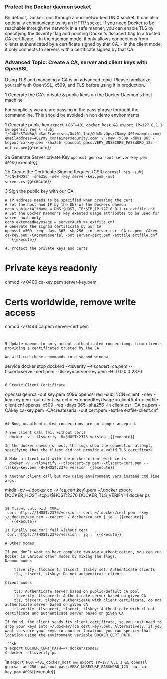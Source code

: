 
### Protect the Docker daemon socket

By default, Docker runs through a non-networked UNIX socket. It can also optionally communicate using an HTTP socket.  If you need Docker to be reachable through the network in a safe manner, you can enable TLS by specifying the tlsverify flag and pointing Docker’s tlscacert flag to a trusted CA certificate.
    - In the daemon mode, it only allows connections from clients authenticated by a certificate signed by that CA.
    - In the client mode, it only connects to servers with a certificate signed by that CA.

### Advanced Topic: Create a CA, server and client keys with OpenSSL
Using TLS and managing a CA is an advanced topic. Please familiarize yourself with OpenSSL, x509, and TLS before using it in production.

1 Generate the CA's private & public keys on the Docker Daemon's host machine

For simplicity we are are passing in the pass phrase throught the commandline. This should be avoided in non demo environments

1 Generate public key
`export HOST=401_docker_host && export IP=127.0.1.1 && openssl req \
-subj "/C=US/ST=NRW/L=SanFrancisco/O=401_Inc/OU=DevOps/CN=my.401example.com/emailAddress=401@my_containersecurity.com" \
-new -x509 -days 365 -keyout ca-key.pem -sha256 -passout pass:VERY_UNSECURE_PASSWORD_123 -out ca.pem`{{execute}}

2a Generate Server private Key
`openssl genrsa -out server-key.pem 4096`{{execute}}

2b Create the Certificate Signing Request (CSR)
`openssl req -subj "/CN=$HOST" -sha256 -new -key server-key.pem -out server.csr`{{execute}}

3 Sign the public key with our CA
```
# IP address needs to be specified when creating the cert
# set the host and IP by the DNS of the Dockers daemon
echo subjectAltName = DNS:$HOST, IP:$IP,IP:127.0.0.1 >> extfile.cnf
# Set the Docker Daemon's key exented usage attributes to be used for server auth only
echo extendedKeyUsage = serverAuth >> extfile.cnf
# Generate the signed certificate by our CA
openssl x509 -req -days 365 -sha256 -in server.csr -CA ca.pem -CAkey ca-key.pem -CAcreateserial -out server-cert.pem -extfile extfile.cnf
```{{execute}}

4. Protect the private keys and certs
```
# Private keys readonly
chmod -v 0400 ca-key.pem server-key.pem
# Certs worldwide, remove write access
chmod -v 0444 ca.pem server-cert.pem
```{{execute}}


5 Update daemon to only accept authenticated connectiongs from clients providing a certificated trusted by the CA

We will run these commmands in a second window
```
service docker stop
dockerd --tlsverify --tlscacert=ca.pem --tlscert=server-cert.pem --tlskey=server-key.pem -H=0.0.0.0:2376
```{{execute}}

6 Create Client Certificate
```
openssl genrsa -out key.pem 4096
openssl req -subj '/CN=client' -new -key key.pem -out client.csr
echo extendedKeyUsage = clientAuth > extfile-client.cnf
openssl x509 -req -days 365 -sha256 -in client.csr -CA ca.pem -CAkey ca-key.pem -CAcreateserial -out cert.pem -extfile extfile-client.cnf
```{{execute}}

## Now, unauthenticated connections are no longer accepted.

7 See client call fail without certs
` docker -v --tlsverify -H=$HOST:2376 version `{{execute}}

In the docker daemon’s host, the logs show the connection attempt, specifying that the client did not provide a valid TLS certificate

8 Make a client call with the docker client with certs
` docker -v --tlsverify --tlscacert=ca.pem --tlscert=cert.pem --tlskey=key.pem -H=$HOST:2376 version `{{execute}}

9 Another client call but now using environment vars instead cmd line args:
```
mkdir -pv ~/.docker
cp -v {ca,cert,key}.pem ~/.docker
export DOCKER_HOST=tcp://$HOST:2376 DOCKER_TLS_VERIFY=1
docker ps
```{{execute}}

10 Client call with CURL
`curl https://$HOST:2376/version --cert ~/.docker/cert.pem --key ~/.docker/key.pem --cacert ~/.docker/ca.pem | jq .`{{execute}}
```{{execute}}

11 Finally see curl fail without cert
`curl https://$HOST:2376/version | jq . `{{execute}}

# Other modes

If you don’t want to have complete two-way authentication, you can run Docker in various other modes by mixing the flags.
Daemon modes

    tlsverify, tlscacert, tlscert, tlskey set: Authenticate clients
    tls, tlscert, tlskey: Do not authenticate clients

Client modes

    tls: Authenticate server based on public/default CA pool
    tlsverify, tlscacert: Authenticate server based on given CA
    tls, tlscert, tlskey: Authenticate with client certificate, do not authenticate server based on given CA
    tlsverify, tlscacert, tlscert, tlskey: Authenticate with client certificate and authenticate server based on given CA

If found, the client sends its client certificate, so you just need to drop your keys into ~/.docker/{ca,cert,key}.pem. Alternatively, if you want to store your keys in another location, you can specify that location using the environment variable DOCKER_CERT_PATH.

```sh
$ export DOCKER_CERT_PATH=~/.docker/zone1/
$ docker --tlsverify ps
```


1a `export HOST=401_docker_host && export IP=127.0.1.1 && openssl genrsa -aes256 -passout pass:VERY_UNSECURE_PASSWORD_123 -out ca-key.pem 4096`{{execute}}
